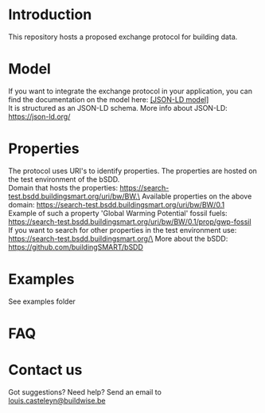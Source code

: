 # Introduction
This repository hosts a proposed exchange protocol for building data. 

# Model
If you want to integrate the exchange protocol in your application, you can find the documentation on the model here: [[JSON-LD model]](Model/README.md)\
It is structured as an JSON-LD schema. More info about JSON-LD: https://json-ld.org/

# Properties
The protocol uses URI's to identify properties. The properties are hosted on the test environment of the bSDD.\
Domain that hosts the properties: https://search-test.bsdd.buildingsmart.org/uri/bw/BW.\
Available properties on the above domain: https://search-test.bsdd.buildingsmart.org/uri/bw/BW/0.1 \
Example of such a property 'Global Warming Potential' fossil fuels: https://search-test.bsdd.buildingsmart.org/uri/bw/BW/0.1/prop/gwp-fossil \
If you want to search for other properties in the test environment use: https://search-test.bsdd.buildingsmart.org/\
More about the bSDD: https://github.com/buildingSMART/bSDD

# Examples
See examples folder

# FAQ

# Contact us
Got suggestions? Need help? Send an email to louis.casteleyn@buildwise.be



